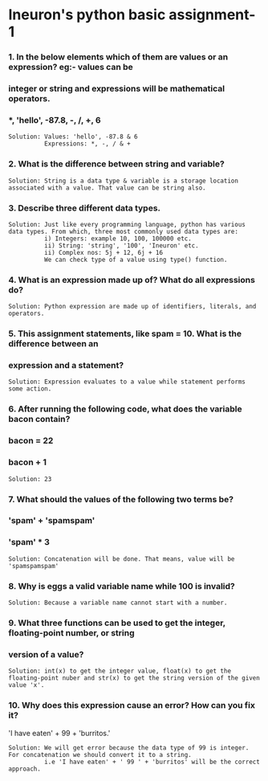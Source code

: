 # Ineuron's python basic assignment-1 #


### 1. In the below elements which of them are values or an expression? eg:- values can be
### integer or string and expressions will be mathematical operators.
### *, 'hello', -87.8, -, /, +, 6 

    Solution: Values: 'hello', -87.8 & 6
              Expressions: *, -, / & +

### 2. What is the difference between string and variable?

    Solution: String is a data type & variable is a storage location associated with a value. That value can be string also. 

### 3. Describe three different data types.

    Solution: Just like every programming language, python has various data types. From which, three most commonly used data types are: 
              i) Integers: example 10, 100, 100000 etc. 
              ii) String: 'string', '100', 'Ineuron' etc.
              ii) Complex nos: 5j + 12, 6j + 16
              We can check type of a value using type() function. 
 
### 4. What is an expression made up of? What do all expressions do?

    Solution: Python expression are made up of identifiers, literals, and operators.

### 5. This assignment statements, like spam = 10. What is the difference between an
### expression and a statement?

    Solution: Expression evaluates to a value while statement performs some action. 

### 6. After running the following code, what does the variable bacon contain?
### bacon = 22
### bacon + 1

    Solution: 23 

### 7. What should the values of the following two terms be?
### 'spam' + 'spamspam'
### 'spam' * 3

    Solution: Concatenation will be done. That means, value will be 'spamspamspam'

### 8. Why is eggs a valid variable name while 100 is invalid?

    Solution: Because a variable name cannot start with a number.

### 9. What three functions can be used to get the integer, floating-point number, or string
### version of a value?

    Solution: int(x) to get the integer value, float(x) to get the floating-point nuber and str(x) to get the string version of the given value 'x'.

### 10. Why does this expression cause an error? How can you fix it?
'I have eaten' + 99 + 'burritos.'

    Solution: We will get error because the data type of 99 is integer. For concatenation we should convert it to a string. 
              i.e 'I have eaten' + ' 99 ' + 'burritos' will be the correct approach. 
